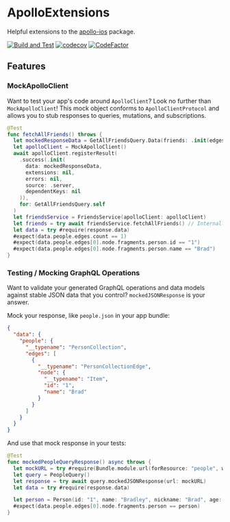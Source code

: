 # ApolloExtensions
Helpful extensions to the [apollo-ios](https://github.com/apollographql/apollo-ios) package.

[![Build and Test](https://github.com/bdbergeron/apollo-ios-extensions/actions/workflows/build-and-test.yml/badge.svg)](https://github.com/bdbergeron/apollo-ios-extensions/actions/workflows/build-and-test.yml)
[![codecov](https://codecov.io/gh/bdbergeron/apollo-ios-extensions/graph/badge.svg?token=e6ZQ0eQaJk)](https://codecov.io/gh/bdbergeron/apollo-ios-extensions)
[![CodeFactor](https://www.codefactor.io/repository/github/bdbergeron/apollo-ios-extensions/badge)](https://www.codefactor.io/repository/github/bdbergeron/apollo-ios-extensions)


## Features

### MockApolloClient
Want to test your app's code around `ApolloClient`? Look no further than `MockApolloClient`! This mock object conforms to `ApolloClientProtocol` and allows you to stub responses to queries, mutations, and subscriptions.

```swift
@Test
func fetchAllFriends() throws {
  let mockedResponseData = GetAllFriendsQuery.Data(friends: .init(edges: [.init(node: .init(id: "1", name: "Brad"))]))
  let apolloClient = MockApolloClient()
  await apolloClient.registerResult(
    .success(.init(
      data: mockedResponseData,
      extensions: nil,
      errors: nil,
      source: .server,
      dependentKeys: nil
    )),
    for: GetAllFriendsQuery.self
  )
  let friendsService = FriendsService(apolloClient: apolloClient)
  let friends = try await friendsService.fetchAllFriends() // Internally performs the fetch operation on its apolloClient with GetAllFriendsQuery
  let data = try #require(response.data)
  #expect(data.people.edges.count == 1)
  #expect(data.people.edges[0].node.fragments.person.id == "1")
  #expect(data.people.edges[0].node.fragments.person.name == "Brad")
}
```

### Testing / Mocking GraphQL Operations
Want to validate your generated GraphQL operations and data models against stable JSON data that you control? `mockedJSONResponse` is your answer.

Mock your response, like `people.json` in your app bundle:
```json
{
  "data": {
    "people": {
      "__typename": "PersonCollection",
      "edges": [
        {
          "__typename": "PersonCollectionEdge",
          "node": {
            "__typename": "Item",
            "id": "1",
            "name": "Brad"
          }
        }
      ]
    }
  }
}
```

And use that mock response in your tests:
```swift
@Test
func mockedPeopleQueryResponse() async throws {
  let mockURL = try #require(Bundle.module.url(forResource: "people", withExtension: "json"))
  let query = PeopleQuery()
  let response = try await query.mockedJSONResponse(url: mockURL)
  let data = try #require(response.data)

  let person = Person(id: "1", name: "Bradley", nickname: "Brad", age: 36)
  #expect(data.people.edges[0].node.fragments.person == person)
}
```
